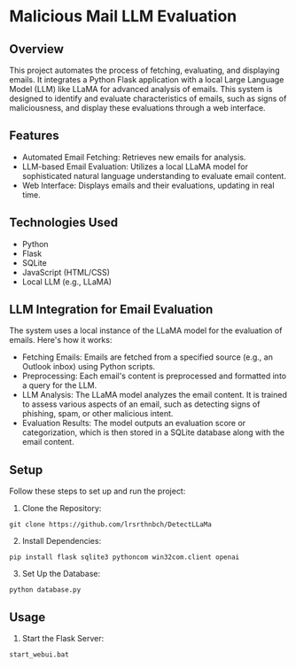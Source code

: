 # Malicious Mail LLM Evaluation
 
## Overview
This project automates the process of fetching, evaluating, and displaying emails. It integrates a Python Flask application with a local Large Language Model (LLM) like LLaMA for advanced analysis of emails. This system is designed to identify and evaluate characteristics of emails, such as signs of maliciousness, and display these evaluations through a web interface.

## Features
* Automated Email Fetching: Retrieves new emails for analysis.
* LLM-based Email Evaluation: Utilizes a local LLaMA model for sophisticated natural language understanding to evaluate email content.
* Web Interface: Displays emails and their evaluations, updating in real time.

## Technologies Used
* Python
* Flask
* SQLite
* JavaScript (HTML/CSS)
* Local LLM (e.g., LLaMA)

## LLM Integration for Email Evaluation
The system uses a local instance of the LLaMA model for the evaluation of emails. Here's how it works:

* Fetching Emails: Emails are fetched from a specified source (e.g., an Outlook inbox) using Python scripts.
* Preprocessing: Each email's content is preprocessed and formatted into a query for the LLM.
* LLM Analysis: The LLaMA model analyzes the email content. It is trained to assess various aspects of an email, such as detecting signs of phishing, spam, or other malicious intent.
* Evaluation Results: The model outputs an evaluation score or categorization, which is then stored in a SQLite database along with the email content.

## Setup
Follow these steps to set up and run the project:

1. Clone the Repository:

```
git clone https://github.com/lrsrthnbch/DetectLLaMa
```
2. Install Dependencies:

```
pip install flask sqlite3 pythoncom win32com.client openai
```

3. Set Up the Database:

```
python database.py
```

## Usage
1. Start the Flask Server:

```
start_webui.bat
```
